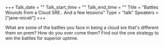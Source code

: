 +++
Talk_date = ""
Talk_start_time = ""
Talk_end_time = ""
Title = "Battles Wounds from a Cloud SRE.. And a few lessions"
Type = "talk"
Speakers = ["jane-miceli"]
+++

What are some of the battles you face in being a cloud sre that's different them on prem? How do you over come them? Find out the one strategy to win the battles for superior uptime.
